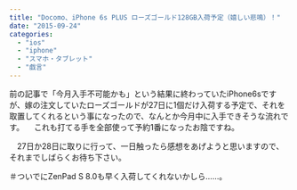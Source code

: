 ```yaml
---
title: "Docomo、iPhone 6s PLUS ローズゴールド128GB入荷予定（嬉しい悲鳴）！"
date: "2015-09-24"
categories: 
  - "ios"
  - "iphone"
  - "スマホ・タブレット"
  - "戯言"
---
```


前の記事で「今月入手不可能かも」という結果に終わっていたiPhone6sですが、嫁の注文していたローズゴールドが27日に1個だけ入荷する予定で、それを取置してくれるという事になったので、なんとか今月中に入手できそうな流れです。 　これも打てる手を全部使って予約1番になったお陰ですね。

　27日か28日に取りに行って、一日触ったら感想をあげようと思いますので、それまでしばらくお待ち下さい。

＃ついでにZenPad S 8.0も早く入荷してくれないかしら……。
